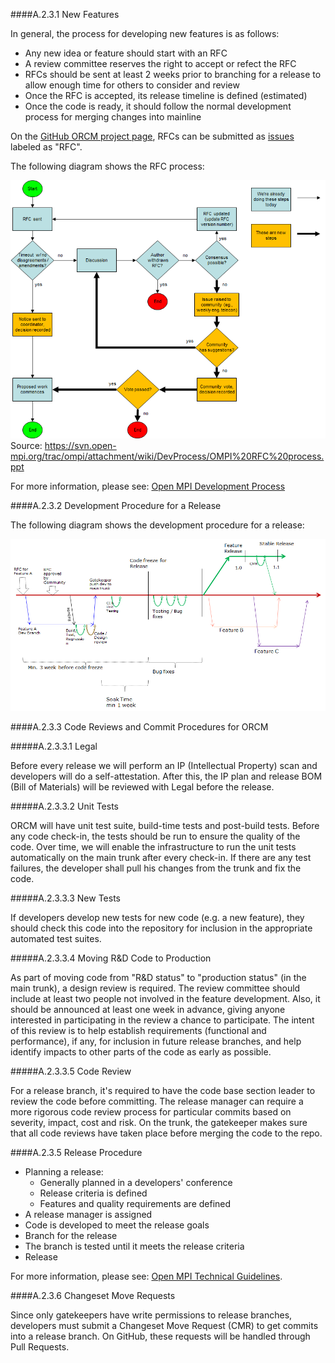 ####A.2.3.1 New Features

In general, the process for developing new features is as follows:

* Any new idea or feature should start with an RFC
* A review committee reserves the right to accept or refect the RFC
* RFCs should be sent at least 2 weeks prior to branching for a release to allow enough time for others to consider and review
* Once the RFC is accepted, its release timeline is defined (estimated)
* Once the code is ready, it should follow the normal development process for merging changes into mainline

On the [GitHub ORCM project page](https://github.com/orcmteam/gemeter), RFCs can be submitted as [issues](https://github.com/orcmteam/gemeter/issues) labeled as "RFC".

The following diagram shows the RFC process:

![RFC Process](Appendix/A.2-ORCM-Governance-Model/RFC-Process.png)
Source: https://svn.open-mpi.org/trac/ompi/attachment/wiki/DevProcess/OMPI%20RFC%20process.ppt

For more information, please see: [Open MPI Development Process](https://svn.open-mpi.org/trac/ompi/wiki/DevProcess)

####A.2.3.2 Development Procedure for a Release

The following diagram shows the development procedure for a release:

![Development Procedure for a Release](Appendix/A.2-ORCM-Governance-Model/Development-Procedure-for-Release.png)

####A.2.3.3 Code Reviews and Commit Procedures for ORCM

#####A.2.3.3.1 Legal

Before every release we will perform an IP (Intellectual Property) scan and developers will do a self-attestation.  After this, the IP plan and release BOM (Bill of Materials) will be reviewed with Legal before the release.

#####A.2.3.3.2 Unit Tests

ORCM will have unit test suite, build-time tests and post-build tests.  Before any code check-in, the tests should be run to ensure the quality of the code.  Over time, we will enable the infrastructure to run the unit tests automatically on the main trunk after every check-in.  If there are any test failures, the developer shall pull his changes from the trunk and fix the code.

#####A.2.3.3.3 New Tests

If developers develop new tests for new code (e.g. a new feature), they should check this code into the repository for inclusion in the appropriate automated test suites.

#####A.2.3.3.4 Moving R&D Code to Production

As part of moving code from "R&D status" to "production status" (in the main trunk), a design review is required.  The review committee should include at least two people not involved in the feature development.  Also, it should be announced at least one week in advance, giving anyone interested in participating in the review a chance to participate.  The intent of this review is to help establish requirements (functional and performance), if any, for inclusion in future release branches, and help identify impacts to other parts of the code as early as possible.

#####A.2.3.3.5 Code Review

For a release branch, it's required to have the code base section leader to review the code before committing.  The release manager can require a more rigorous code review process for particular commits based on severity, impact, cost and risk.  On the trunk, the gatekeeper makes sure that all code reviews have taken place before merging the code to the repo.

####A.2.3.5 Release Procedure

* Planning a release:
    * Generally planned in a developers' conference
    * Release criteria is defined
    * Features and quality requirements are defined
* A release manager is assigned
* Code is developed to meet the release goals
* Branch for the release
* The branch is tested until it meets the release criteria
* Release

For more information, please see: [Open MPI Technical Guidelines](https://svn.open-mpi.org/trac/ompi/wiki/TechnicalGuidelines).

####A.2.3.6 Changeset Move Requests

Since only gatekeepers have write permissions to release branches, developers must submit a Changeset Move Request (CMR) to get commits into a release branch.  On GitHub, these requests will be handled through Pull Requests.
